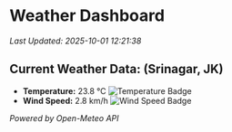 
# Weather Dashboard

_Last Updated: 2025-10-01 12:21:38_

## Current Weather Data: (Srinagar, JK)
- **Temperature:** 23.8 °C ![Temperature Badge](https://img.shields.io/badge/Temperature-Medium%20Temp-green)
- **Wind Speed:** 2.8 km/h ![Wind Speed Badge](https://img.shields.io/badge/Wind%20Speed-Light%20Wind-blue)

*Powered by Open-Meteo API*
